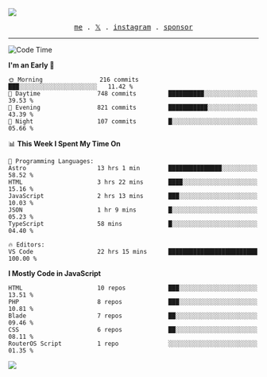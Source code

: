 <img style="bottom: 800px;" src="https://imgur.com/rilHVxA.png"/>
<p align="center">
  <samp>
    <a href="https://fayln.com">me</a> .
    <!-- <a href="https://fayln.com/projects">projects</a> . -->
    <a href="https://go.fayln.com/twitter">𝕏</a> .
    <a href="https://go.fayln.com/instagram">instagram</a> .
<!--     <a href="https://go.fayln.com/polywork">polywork</a> . -->
    <a href="https://github.com/sponsors/faridhnzz">sponsor</a>
  </samp>
</p>

---
<!--START_SECTION:waka-->
![Code Time](http://img.shields.io/badge/Code%20Time-3%2C415%20hrs%2016%20mins-blue)

**I'm an Early 🐤** 

```text
🌞 Morning                216 commits         ███░░░░░░░░░░░░░░░░░░░░░░   11.42 % 
🌆 Daytime                748 commits         ██████████░░░░░░░░░░░░░░░   39.53 % 
🌃 Evening                821 commits         ███████████░░░░░░░░░░░░░░   43.39 % 
🌙 Night                  107 commits         █░░░░░░░░░░░░░░░░░░░░░░░░   05.66 % 
```


📊 **This Week I Spent My Time On** 

```text
💬 Programming Languages: 
Astro                    13 hrs 1 min        ███████████████░░░░░░░░░░   58.52 % 
HTML                     3 hrs 22 mins       ████░░░░░░░░░░░░░░░░░░░░░   15.16 % 
JavaScript               2 hrs 13 mins       ███░░░░░░░░░░░░░░░░░░░░░░   10.03 % 
JSON                     1 hr 9 mins         █░░░░░░░░░░░░░░░░░░░░░░░░   05.23 % 
TypeScript               58 mins             █░░░░░░░░░░░░░░░░░░░░░░░░   04.40 % 

🔥 Editors: 
VS Code                  22 hrs 15 mins      █████████████████████████   100.00 % 
```

**I Mostly Code in JavaScript** 

```text
HTML                     10 repos            ███░░░░░░░░░░░░░░░░░░░░░░   13.51 % 
PHP                      8 repos             ███░░░░░░░░░░░░░░░░░░░░░░   10.81 % 
Blade                    7 repos             ██░░░░░░░░░░░░░░░░░░░░░░░   09.46 % 
CSS                      6 repos             ██░░░░░░░░░░░░░░░░░░░░░░░   08.11 % 
RouterOS Script          1 repo              ░░░░░░░░░░░░░░░░░░░░░░░░░   01.35 % 
```




<!--END_SECTION:waka-->

![](https://hit.yhype.me/github/profile?user_id=29797712)
